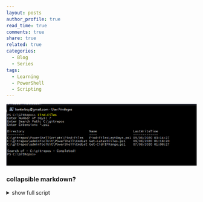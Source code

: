 ```yaml
---
layout: posts
author_profile: true
read_time: true
comments: true
share: true
related: true
categories:
  - Blog
  - Series
tags:
  - Learning
  - PowerShell
  - Scripting
---
```



<div>
<a class="example-image-link" href="https://raw.githubusercontent.com/BanterBoy/BanterBoy.github.io/master/assets/images/ScriptingtoCmdLet/Example1.png" data-lightbox="example-2" data-title="Optional caption."><img class="example-image" src="https://raw.githubusercontent.com/BanterBoy/BanterBoy.github.io/master/assets/images/ScriptingtoCmdLet/Example1.png" alt="Example1"/></a>
</div>



### collapsible markdown?

<details><summary>show full script</summary>
<p>

```powershell
<#

    .SYNOPSIS
    Short function to find recently saved files.

    .DESCRIPTION
    Short function that can be used to find/locate recently saved files.

    Searches are performed by passing the parameters to Get-Childitem which will then
    recursively search through your specified file path and then perform a sort to output
    the most recently amended files at the top of the list.

    Outputs inlcude the Directory,Filename and LastWriteTime

    .EXAMPLE
    -DaysPast 7 -Path 'C:\GitRepos\AdminToolkit\PowerShell' -FileType *.*
    
    Recursively scans the folder 'C:\GitRepos\AdminToolkit\PowerShell' looking for all files that have been
    amended in the last 7 days

    .INPUTS
    DaysPast [int]
    Path [string]
    FileType [string]


    .OUTPUTS
    Directory                                  Name                LastWriteTime
    ---------                                  ----                -------------
    C:\GitRepos\AdminToolkit\PowerShell\CmdLet Get-LatestFiles.ps1 02/02/2018 15:30:35

    .NOTES
    Author:     Luke Leigh
    Website:    https://admintoolkit.lukeleigh.com/
    LinkedIn:   https://www.linkedin.com/in/lukeleigh/
    GitHub:     https://github.com/BanterBoy/
    GitHubGist: https://gist.github.com/BanterBoy

    .LINK
    https://github.com/BanterBoy/adminToolkit/wiki

    #>

[CmdletBinding(HelpURI = SupportsShouldProcess = $true)]
param (
    [Parameter(
        Mandatory = $True,
        HelpMessage = "Please enter the number of days.")]
    [Alias('Days')]
    [int32]$DaysPast,
    [Parameter(
        Mandatory = $True,
        HelpMessage = "Please enter search file path.")]
    [Alias('FilePath')]
    [string]$Path,
    [Parameter(
        Mandatory = $True,
        HelpMessage = "Please enter file extension.")]
    [Alias('File')]
    [string]$FileType
)

BEGIN {
    $Start = (Get-Date).AddDays(-$DaysPast)
}

PROCESS {
    $Files = Get-ChildItem -Path "$Path" -Filter "$FileType" -Recurse | Where-Object { $_.LastWriteTime -ge "$Start" }
    foreach ($File in $Files) {
        $FileInfo = Select-Object -InputObject $File -Property Directory, Name, LastWriteTime
        try {
            $properties = @{
                Name          = $FileInfo.Name
                Directory     = $FileInfo.Directory
                LastWriteTime = $FileInfo.LastWriteTime
            }
        }
        catch {
            $properties = @{
                Name          = $FileInfo.Name
                Directory     = $FileInfo.Directory
                LastWriteTime = $FileInfo.LastWriteTime
            }
        }
        finally {
            $obj = New-Object -TypeName PSObject -Property $properties
            Write-Output $obj
        }
    }
}

END {

}
\```

</p>
</details>
